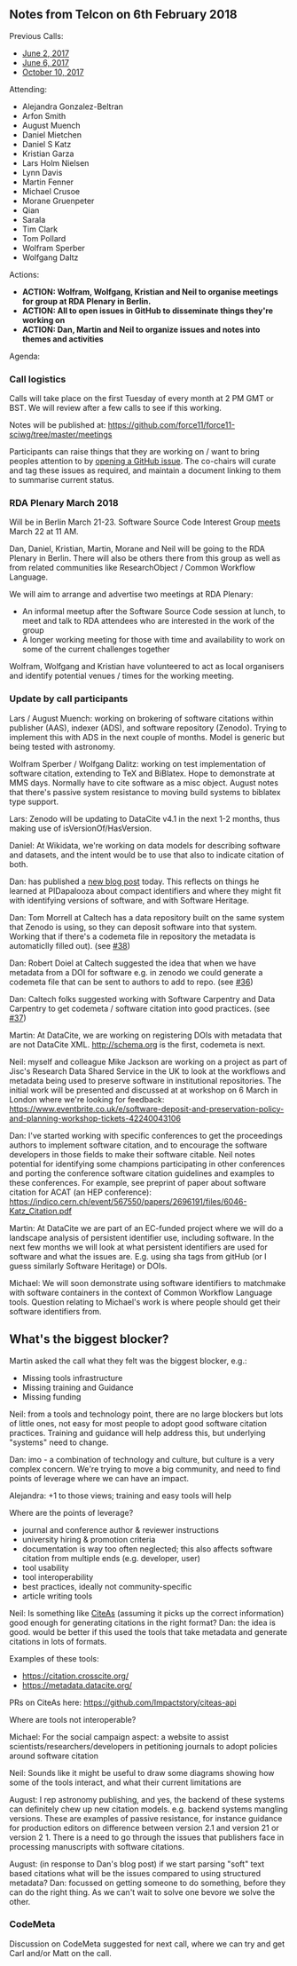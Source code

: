 ## Notes from Telcon on 6th February 2018

Previous Calls:
 - [June 2, 2017](https://github.com/force11/force11-sciwg/blob/master/meetings/20170602-Notes.md)
 - [June 6, 2017](https://github.com/force11/force11-sciwg/blob/master/meetings/20170606-Notes.md)
 - [October 10, 2017](https://github.com/force11/force11-sciwg/blob/master/meetings/20171010-Notes.md)

Attending:

 - Alejandra Gonzalez-Beltran
 - Arfon Smith
 - August Muench
 - Daniel Mietchen
 - Daniel S Katz
 - Kristian Garza
 - Lars Holm Nielsen
 - Lynn Davis
 - Martin Fenner
 - Michael Crusoe
 - Morane Gruenpeter
 - Qian
 - Sarala
 - Tim Clark
 - Tom Pollard
 - Wolfram Sperber
 - Wolfgang Daltz

Actions:
 - **ACTION: Wolfram, Wolfgang, Kristian and Neil to organise meetings for group at RDA Plenary in Berlin.**
 - **ACTION: All to open issues in GitHub to disseminate things they're working on**
 - **ACTION: Dan, Martin and Neil to organize issues and notes into themes and activities**


Agenda:

### Call logistics

Calls will take place on the first Tuesday of every month at 2 PM GMT or BST. We will review after a few calls to see if this working.

Notes will be published at: https://github.com/force11/force11-sciwg/tree/master/meetings

Participants can raise things that they are working on / want to bring peoples attention to by [opening a GitHub issue](https://github.com/force11/force11-sciwg/issues). The co-chairs will curate and tag these issues as required, and maintain a document linking to them to summarise current status.



### RDA Plenary March 2018
Will be in Berlin March 21-23. Software Source Code Interest Group [meets](https://rd-alliance.org/ig-software-source-code-rda-11th-plenary-meeting) March 22 at 11 AM.

Dan, Daniel, Kristian, Martin, Morane and Neil will be going to the RDA Plenary in Berlin. There will also be others there from this group as well as from related communities like ResearchObject / Common Workflow Language.

We will aim to arrange and advertise two meetings at RDA Plenary:
 - An informal meetup after the Software Source Code session at lunch, to meet and talk to RDA attendees who are interested in the work of the group
 - A longer working meeting for those with time and availability to work on some of the current challenges together
 
Wolfram, Wolfgang and Kristian have volunteered to act as local organisers and identify potential venues / times for the working meeting.

### Update by call participants

Lars / August Muench: working on brokering of software citations within publisher (AAS), indexer (ADS), and software repository (Zenodo). Trying to implement this with ADS in the next couple of months. Model is generic but being tested with astronomy.

Wolfram Sperber / Wolfgang Dalitz: working on test implementation of software citation, extending to TeX and BiBlatex. Hope to demonstrate at MMS days. Normally have to cite software as a misc object. August notes that there's passive system resistance to moving build systems to biblatex type support.

Lars: Zenodo will be updating to DataCite v4.1 in the next 1-2 months, thus making use of isVersionOf/HasVersion.

Daniel: At Wikidata, we're working on data models for describing software and datasets, and the intent would be to use that also to indicate citation of both.

Dan: has published a [new blog post](https://danielskatzblog.wordpress.com/2018/02/06/compact-identifiers-for-software-the-last-missing-link-in-user-oriented-software-citation/) today. This reflects on things he learned at PIDapalooza about compact identifiers and where they might fit with identifying versions of software, and with Software Heritage.

Dan: Tom Morrell at Caltech has a data repository built on the same system that Zenodo is using, so they can deposit software into that system. Working that if there's a codemeta file in repository the metadata is automaticlly filled out). (see [#38](https://github.com/force11/force11-sciwg/issues/38))

Dan: Robert Doiel at Caltech suggested the idea that when we have metadata from a DOI for software e.g. in zenodo we could generate a codemeta file that can be sent to authors to add to repo. (see [#36](https://github.com/force11/force11-sciwg/issues/36))

Dan: Caltech folks suggested working with Software Carpentry and Data Carpentry to get codemeta / software citation into good practices. (see [#37](https://github.com/force11/force11-sciwg/issues/37))

Martin: At DataCite, we are working on registering DOIs with metadata that are not DataCite XML. http://schema.org is the first, codemeta is next.

Neil: myself and colleague Mike Jackson are working on a project as part of Jisc's Research Data Shared Service in the UK to look at the workflows and metadata being used to preserve software in institutional repositories. The initial work will be presented and discussed at at workshop on 6 March in London where we're looking for feedback: https://www.eventbrite.co.uk/e/software-deposit-and-preservation-policy-and-planning-workshop-tickets-42240043106

Dan: I've started working with specific conferences to get the proceedings authors to implement software citation, and to encourage the software developers in those fields to make their software citable. Neil notes potential for identifying some champions participating in other conferences and porting the conference software citation guidelines and examples to these conferences.  For example, see preprint of paper about software citation for ACAT (an HEP conference): https://indico.cern.ch/event/567550/papers/2696191/files/6046-Katz_Citation.pdf

Martin: At DataCite we are part of an EC-funded project where we will do a landscape analysis of persistent identifier use, including software. In the next few months we will look at what persistent identifiers are used for software and what the issues are. E.g. using sha tags from gitHub (or I guess similarly Software Heritage) or DOIs.

Michael: We will soon demonstrate using software identifiers to matchmake with software containers in the context of Common Workflow Language tools. Question relating to Michael's work is where people should get their software identifiers from.

## What's the biggest blocker?

Martin asked the call what they felt was the biggest blocker, e.g.:
- Missing tools infrastructure
- Missing training and Guidance
- Missing funding

Neil: from a tools and technology point, there are no large blockers but lots of little ones, not easy for most people to adopt good software citation practices. Training and guidance will help address this, but underlying "systems" need to change.

Dan: imo - a combination of technology and culture, but culture is a very complex concern. We're trying to move a big community, and need to find points of leverage where we can have an impact.

Alejandra: +1 to those views; training and easy tools will help

Where are the points of leverage?
- journal and conference author & reviewer instructions
- university hiring & promotion criteria
- documentation is way too often neglected; this also affects software citation from multiple ends (e.g. developer, user)
- tool usability
- tool interoperability
- best practices, ideally not community-specific
- article writing tools

Neil: Is something like [CiteAs](http://CiteAs.org) (assuming it picks up the correct information) good enough for generating citations in the right format? Dan: the idea is good. would be better if this used the tools that take metadata and generate citations in lots of formats.

Examples of these tools:
- https://citation.crosscite.org/
- https://metadata.datacite.org/

PRs on CiteAs here: https://github.com/Impactstory/citeas-api

Where are tools not interoperable?

Michael: For the social campaign aspect: a website to assist scientists/researchers/developers in petitioning journals to adopt policies around software citation

Neil: Sounds like it might be useful to draw some diagrams showing how some of the tools interact, and what their current limitations are

August: I rep astronomy publishing, and yes, the backend of these systems can definitely chew up new citation models. e.g. backend systems mangling versions. These are examples of passive resistance, for instance guidance for production editors on difference between version 2.1 and version 21 or version 2 1. There is a need to go through the issues that publishers face in processing manuscripts with software citations.

August: (in response to Dan's blog post) if we start parsing "soft" text based citations what will be the issues compared to using structured metadata? Dan: focussed on getting someone to do something, before they can do the right thing. As we can't wait to solve one bevore we solve the other.


### CodeMeta

Discussion on CodeMeta suggested for next call, where we can try and get Carl and/or Matt on the call.
